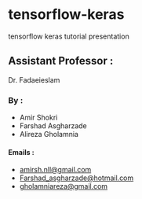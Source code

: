 # tensorflow-keras
tensorflow keras tutorial presentation

## Assistant Professor : 
Dr. Fadaeieslam

### By : 
- Amir Shokri
- Farshad Asgharzade
- Alireza Gholamnia

#### Emails :
- amirsh.nll@gmail.com
- Farshad_asgharzade@hotmail.com
- gholamniareza@gmail.com
